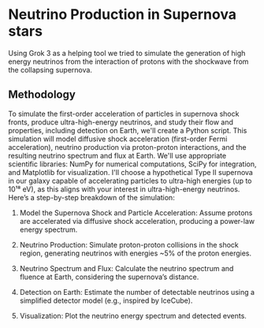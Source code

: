 # Neutrino Production in Supernova stars

Using Grok 3 as a helping tool we tried to simulate the generation of high energy neutrinos from the interaction of protons with the shockwave from the collapsing supernova. 

## Methodology

To simulate the first-order acceleration of particles in supernova shock fronts, produce ultra-high-energy neutrinos, and study their flow and properties, including detection on Earth, we'll create a Python script. This simulation will model diffusive shock acceleration (first-order Fermi acceleration), neutrino production via proton-proton interactions, and the resulting neutrino spectrum and flux at Earth. We'll use appropriate scientific libraries: NumPy for numerical computations, SciPy for integration, and Matplotlib for visualization. I'll choose a hypothetical Type II supernova in our galaxy capable of accelerating particles to ultra-high energies (up to 10¹⁸ eV), as this aligns with your interest in ultra-high-energy neutrinos.
Here’s a step-by-step breakdown of the simulation:
1. Model the Supernova Shock and Particle Acceleration: Assume protons are accelerated via diffusive shock acceleration, producing a power-law energy spectrum.

2. Neutrino Production: Simulate proton-proton collisions in the shock region, generating neutrinos with energies ~5% of the proton energies.

3. Neutrino Spectrum and Flux: Calculate the neutrino spectrum and fluence at Earth, considering the supernova’s distance.

4. Detection on Earth: Estimate the number of detectable neutrinos using a simplified detector model (e.g., inspired by IceCube).

5. Visualization: Plot the neutrino energy spectrum and detected events.


